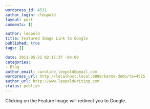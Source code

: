 ```yaml
--- 
wordpress_id: 4531
author_login: cleopold
layout: post
comments: []

author: leopold
title: Featured Image Link to Google
published: true
tags: []

date: 2011-05-21 02:17:37 -04:00
categories: 
- Blog
author_email: caroline.leopold@gmail.com
wordpress_url: http://localhost.local:8888/karma-demo/?p=4525
author_url: http://www.leopoldwriting.com
status: publish
---
```

Clicking on the Feature Image will redirect you to Google.
